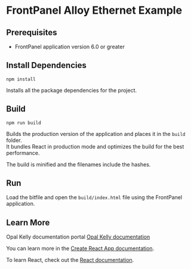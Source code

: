 # FrontPanel Alloy Ethernet Example

## Prerequisites

* FrontPanel application version 6.0 or greater

## Install Dependencies

```
npm install
```

Installs all the package dependencies for the project.


## Build

```
npm run build
```

Builds the production version of the application and places it in the `build` folder.\
It bundles React in production mode and optimizes the build for the best performance.

The build is minified and the filenames include the hashes.


## Run

Load the bitfile and open the `build/index.html` file using the FrontPanel application.


## Learn More

Opal Kelly documentation portal [Opal Kelly documentation](https://docs.opalkelly.com/fpsdk/samples-and-tools/)

You can learn more in the [Create React App documentation](https://facebook.github.io/create-react-app/docs/getting-started).

To learn React, check out the [React documentation](https://reactjs.org/).
